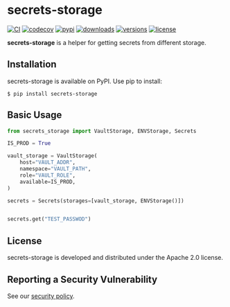 # secrets-storage

[![CI](https://github.com/bigbag/secrets-storage/workflows/CI/badge.svg)](https://github.com/bigbag/secrets-storage/actions?query=workflow%3ACI)
[![codecov](https://codecov.io/gh/bigbag/secrets-storage/branch/main/graph/badge.svg?token=FQTY888XG1)](https://codecov.io/gh/bigbag/secrets-storage)
[![pypi](https://img.shields.io/pypi/v/secrets-storage.svg)](https://pypi.python.org/pypi/secrets-storage)
[![downloads](https://img.shields.io/pypi/dm/secrets-storage.svg)](https://pypistats.org/packages/secrets-storage)
[![versions](https://img.shields.io/pypi/pyversions/secrets-storage.svg)](https://github.com/bigbag/secrets-storage)
[![license](https://img.shields.io/github/license/bigbag/secrets-storage.svg)](https://github.com/bigbag/secrets-storage/blob/master/LICENSE)


**secrets-storage** is a helper for getting secrets from different storage.


## Installation

secrets-storage is available on PyPI.
Use pip to install:

    $ pip install secrets-storage

## Basic Usage

```py
from secrets_storage import VaultStorage, ENVStorage, Secrets

IS_PROD = True

vault_storage = VaultStorage(
    host="VAULT_ADDR",
    namespace="VAULT_PATH",
    role="VAULT_ROLE",
    available=IS_PROD,
)

secrets = Secrets(storages=[vault_storage, ENVStorage()])


secrets.get("TEST_PASSWOD")
```

## License

secrets-storage is developed and distributed under the Apache 2.0 license.

## Reporting a Security Vulnerability

See our [security policy](https://github.com/bigbag/secrets-storage/security/policy).
